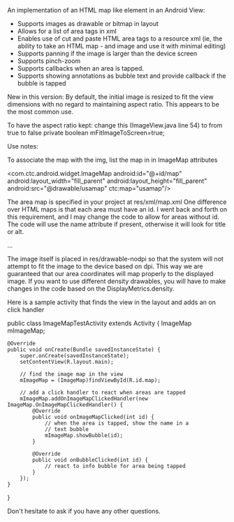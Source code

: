 An implementation of an HTML map like element in an Android View:

- Supports images as drawable or bitmap in layout
- Allows for a list of area tags in xml
- Enables use of cut and paste HTML area tags to a resource xml  (ie, the ability to take an HTML map - and image and use it with minimal editing)
- Supports panning if the image is larger than the device screen
- Supports pinch-zoom
- Supports callbacks when an area is tapped.
- Supports showing annotations as bubble text and provide callback if the bubble is tapped


New in this version:
By default, the initial image is resized to fit the view dimensions with no regard to maintaining aspect ratio.  This appears to be the most common use.  

To have the aspect ratio kept:
change this (ImageView.java line 54) to from true to false
private boolean mFitImageToScreen=true;  

Use notes:

To associate the map with the img, list the map in in ImageMap attributes

<!--?xml version="1.0" encoding="utf-8"?-->
<LinearLayout
    xmlns:android="http://schemas.android.com/apk/res/android"
    xmlns:ctc="http://schemas.android.com/apk/res/com.ctc.android.widget"
    android:orientation="vertical"
    android:layout_width="fill_parent"
    android:layout_height="fill_parent"
    >
    <com.ctc.android.widget.ImageMap
        android:id="@+id/map"
        android:layout_width="fill_parent"
        android:layout_height="fill_parent"
        android:src="@drawable/usamap"
        ctc:map="usamap"/>
</LinearLayout>


The area map is specified in your project at res/xml/map.xml
One difference over HTML maps is that each area must have an id. I went back and forth on this requirement, and I may change the code to allow for areas without id. The code will use the name attribute if present, otherwise it will look for title or alt.

<!--?xml version="1.0" encoding="utf-8"?-->
<maps xmlns:android="http://schemas.android.com/apk/res/android">
    <map name="gridmap">
        <area id="@+id/area1001" shape="rect" coords="118,124,219,226" />
        <area id="@+id/area1002" shape="rect" coords="474,374,574,476" />
        <area id="@+id/area1004" shape="rect" coords="710,878,808,980" />
        <area id="@+id/area1005" shape="circle" coords="574,214,74" />
        <area id="@+id/area1006" shape="poly" coords="250,780,250,951,405,951" />
        <area id="@+id/area1007" shape="poly" coords="592,502,592,730,808,730,808,502,709,502,709,603,690,603,690,502" />
    </map>
    <map name="usamap">
        <area id="@+id/area1" shape="poly" coords="230,35,294,38,299,57,299,79,228,79" />
...
     </map>
</maps>

The image itself is placed in res/drawable-nodpi so that the system will not attempt to fit the image to the device based on dpi. This way we are guaranteed that our area coordinates will map properly to the displayed image.  If you want to use different density drawables, you will have to make changes in the code based on the DisplayMetrics.density.

Here is a sample activity that finds the view in the layout and adds an on click handler

public class ImageMapTestActivity extends Activity {
    ImageMap mImageMap;
 
    @Override
    public void onCreate(Bundle savedInstanceState) {
        super.onCreate(savedInstanceState);
        setContentView(R.layout.main);
 
        // find the image map in the view
        mImageMap = (ImageMap)findViewById(R.id.map);
 
        // add a click handler to react when areas are tapped
        mImageMap.addOnImageMapClickedHandler(new ImageMap.OnImageMapClickedHandler() {
            @Override
            public void onImageMapClicked(int id) {
                // when the area is tapped, show the name in a
                // text bubble
                mImageMap.showBubble(id);
            }
 
            @Override
            public void onBubbleClicked(int id) {
                // react to info bubble for area being tapped
            }
        });
    }
}

Don't hesitate to ask if you have any other questions.
